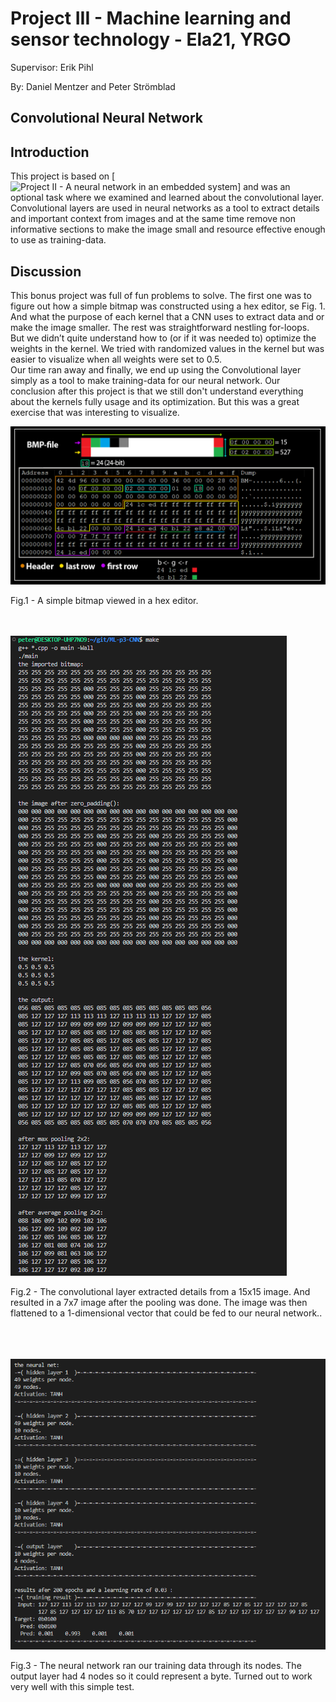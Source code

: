 # Project III - Machine learning and sensor technology - Ela21, YRGO

Supervisor: Erik Pihl 

By: Daniel Mentzer and Peter Strömblad
            
## Convolutional Neural Network

## Introduction
This project is based on [![Project II - A neural network in an embedded system](https://github.com/peter-strom/ML-p2-Neural_net_embedded)] and was an optional task where we examined and learned about the convolutional layer.
Convolutional layers are used in neural networks as a tool to extract details and important context from images and at the same time remove non informative sections to make the image small and resource effective enough to use as training-data. 
## Discussion
This bonus project was full of fun problems to solve. The first one was to figure out how a simple bitmap was constructed using a hex editor, se Fig. 1. And what the purpose of each kernel that a CNN uses to extract data and or make the image smaller. The rest was straightforward nestling for-loops. But we didn’t quite understand how to (or if it was needed to) optimize the weights in the kernel. We tried with randomized values in the kernel but was easier to visualize when all weights were set to 0.5.  
Our time ran away and finally, we end up using the Convolutional layer simply as a tool to make training-data for our neural network. Our conclusion after this project is that we still don't understand everything about the kernels fully usage and its optimization. But this was a great exercise that was interesting to visualize.

![alt text](https://github.com/peter-strom/ML-p3-CNN/blob/222883ed8bd85c40ba873919ed640a5f684ecb9f/img/fig1.png)

Fig.1 - A simple bitmap viewed in a hex editor. 
  
 <br><br> 
![alt text](https://github.com/peter-strom/ML-p3-CNN/blob/222883ed8bd85c40ba873919ed640a5f684ecb9f/img/fig2.png)

Fig.2 - The convolutional layer extracted details from a 15x15 image. And resulted in a 7x7 image after the pooling was done. The image was then flattened to a 1-dimensional vector that could be fed to our neural network..
  
<br><br>  
![alt text](https://github.com/peter-strom/ML-p3-CNN/blob/222883ed8bd85c40ba873919ed640a5f684ecb9f/img/fig3.png)

Fig.3 - The neural network ran our training data through its nodes. The output layer had 4 nodes so it could represent a byte. Turned out to work very well with this simple test.   

